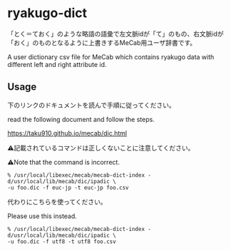 # ryakugo-dict

「とく＝ておく」のような略語の語彙で左文脈idが「て」のもの、右文脈idが「おく」のものとなるように上書きするMeCab用ユーザ辞書です。

A user dictionary csv file for MeCab which contains ryakugo data with different left and right attribute id.

## Usage
下のリンクのドキュメントを読んで手順に従ってください。

read the following document and follow the steps.

https://taku910.github.io/mecab/dic.html


⚠️記載されているコマンドは正しくないことに注意してください。

⚠️Note that the command is incorrect. 

```
% /usr/local/libexec/mecab/mecab-dict-index -d/usr/local/lib/mecab/dic/ipadic \
-u foo.dic -f euc-jp -t euc-jp foo.csv
```
代わりにこちらを使ってください。

Please use this instead.

```
% /usr/local/libexec/mecab/mecab-dict-index -d/usr/local/lib/mecab/dic/ipadic \
-u foo.dic -f utf8 -t utf8 foo.csv
```
